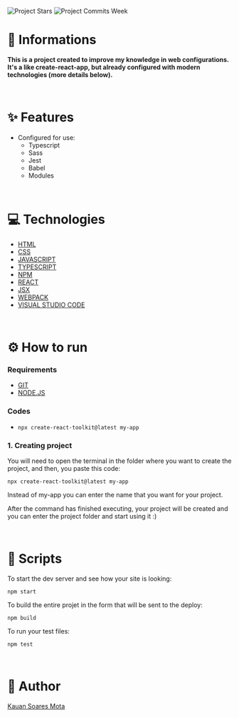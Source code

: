 ![Project Stars](https://img.shields.io/github/stars/4kauanmota/create-react-toolkit?color=1e90ff) ![Project Commits Week](https://img.shields.io/github/commit-activity/w/4kauanmota/create-react-toolkit?color=1e90ff)

# 📄 **Informations**

**This is a project created to improve my knowledge in web configurations. It's a like create-react-app, but already configured with modern technologies (more details below).**

<br>

# ✨ **Features**

- Configured for use:
  - Typescript
  - Sass
  - Jest
  - Babel
  - Modules

<br>

# 💻 **Technologies**

- [HTML](https://developer.mozilla.org/pt-BR/docs/Web/HTML)
- [CSS](https://developer.mozilla.org/pt-BR/docs/Web/CSS)
- [JAVASCRIPT](https://developer.mozilla.org/pt-BR/docs/Web/JavaScript)
- [TYPESCRIPT](https://www.typescriptlang.org/)
- [NPM](https://www.npmjs.com/)
- [REACT](https://react.dev/)
- [JSX](https://pt-br.legacy.reactjs.org/docs/introducing-jsx.html)
- [WEBPACK](https://webpack.js.org/)
- [VISUAL STUDIO CODE](https://code.visualstudio.com/)

<br>

# ⚙️ **How to run**

### Requirements

- [GIT](https://git-scm.com/)
- [NODE.JS](https://nodejs.org/en)

### Codes

- `npx create-react-toolkit@latest my-app`

### 1. Creating project

You will need to open the terminal in the folder where you want to create the project, and then, you paste this code:

```
npx create-react-toolkit@latest my-app
```

Instead of my-app you can enter the name that you want for your project.

After the command has finished executing, your project will be created and you can enter the project folder and start using it :)

<br>

# 📱 **Scripts**

To start the dev server and see how your site is looking:

```
npm start
```

To build the entire projet in the form that will be sent to the deploy:

```
npm build
```

To run your test files:

```
npm test
```

<br>

# 📝 **Author**

[Kauan Soares Mota](https://github.com/4kauanmota)
